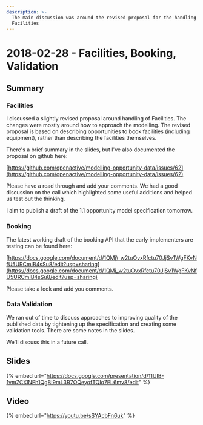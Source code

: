 ```yaml
---
description: >-
  The main discussion was around the revised proposal for the handling of
  Facilities
---
```


# 2018-02-28 - Facilities, Booking, Validation

## **Summary**

### **Facilities**

I discussed a slightly revised proposal around handling of Facilities. The changes were mostly around how to approach the modelling. The revised proposal is based on describing opportunities to book facilities \(including equipment\), rather than describing the facilities themselves.

There's a brief summary in the slides, but I've also documented the proposal on github here:

[https://github.com/openactive/modelling-opportunity-data/issues/62](https://github.com/openactive/modelling-opportunity-data/issues/62)

Please have a read through and add your comments. We had a good discussion on the call which highlighted some useful additions and helped us test out the thinking.

I aim to publish a draft of the 1.1 opportunity model specification tomorrow.

### Booking

The latest working draft of the booking API that the early implementers are testing can be found here:

[https://docs.google.com/document/d/1QMj\_w2tuOvxRfctu70JjSv1WgFKvNfU5URCmIB4sSu8/edit?usp=sharing](https://docs.google.com/document/d/1QMj_w2tuOvxRfctu70JjSv1WgFKvNfU5URCmIB4sSu8/edit?usp=sharing)

Please take a look and add you comments.

### Data Validation

We ran out of time to discuss approaches to improving quality of the published data by tightening up the specification and creating some validation tools. There are some notes in the slides.

We'll discuss this in a future call.

## Slides

{% embed url="https://docs.google.com/presentation/d/11UIB-1vmZCXlNFh1QgBI9mL3R7OQeyofTQIo7EL6mv8/edit" %}

## Video

{% embed url="https://youtu.be/sSYAcbFn6uk" %}


